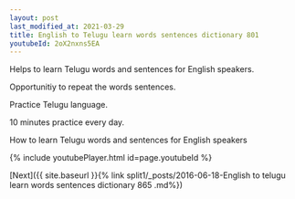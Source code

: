 ```yaml
---
layout: post
last_modified_at: 2021-03-29
title: English to Telugu learn words sentences dictionary 801 
youtubeId: 2oX2nxns5EA
---
```

 
 
Helps to learn Telugu words and sentences for English speakers.

Opportunitiy to repeat the words sentences. 

Practice Telugu language. 
 
10 minutes practice every day. 
 
How to learn Telugu words and sentences for English speakers 
 
{% include youtubePlayer.html id=page.youtubeId %}
 
 
[Next]({{ site.baseurl }}{% link  split1/_posts/2016-06-18-English to telugu learn words sentences dictionary 865 .md%})
 
